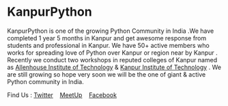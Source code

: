 # KanpurPython
KanpurPython is one of the growing Python Community in India .We have completed 1 year 5 months in Kanpur and get awesome response from students and
professional in Kanpur. We have 50+
active members who works for spreading love of Python over Kanpur or region
near by Kanpur . Recently we conduct two workshops in reputed colleges of
Kanpur named as [Allenhouse Institute of
Technology](http://www.allenhouse.ac.in/) & [Kanpur Institute of
Technology](http://kit.ac.in/) . 
We are still growing so hope very soon we will be the one of giant & active
Python community in India.

Find Us : [Twitter](https://twitter.com/PythonKanpur)&nbsp;&nbsp;&nbsp;
[MeetUp](https://www.meetup.com/KanpurPython/)&nbsp;&nbsp;&nbsp;
[Facebook](https://www.facebook.com/KanpurPython/)&nbsp;&nbsp;&nbsp;




